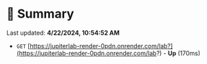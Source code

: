 # 📖 Summary
Last updated: **4/22/2024, 10:54:52 AM**

- `GET` [https://jupiterlab-render-0pdn.onrender.com/lab?](https://jupiterlab-render-0pdn.onrender.com/lab?) - **Up** (170ms)
